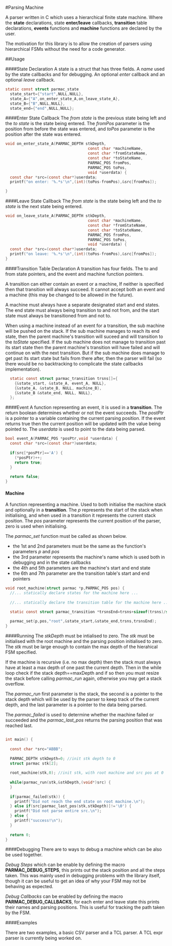 #Parsing Machine

A parser written in C which uses a hierarchical finite state machine. Where the **state** declarations, state **enter/leave** callbacks, **transition** table declarations, **events** functions and **machine** functions are declared by the user.

The motivation for this library is to allow the creation of parsers using hierarchical FSMs without the need for a code generator.

##Usage

####State Declaration
A state is a struct that has three fields. A *name* used by the state callbacks and for debugging. An optional *enter* callback and an optional *leave* callback. 

```C
static const struct parmac_state 
  state_start={"start",NULL,NULL},
  state_A={"A",on_enter_state_A,on_leave_state_A},
  state_B={"B",NULL,NULL},
  state_end={"end",NULL,NULL};
```

####Enter State Callback
The *from state* is the previous state being left and the *to state* is the state being entered. The *fromPos* parameter is the position from before the state was entered, and *toPos* parameter is the position after the state was entered.

```C
void on_enter_state_A(PARMAC_DEPTH stkDepth,
                                    const char *machineName,
                                    const char *fromStateName,
                                    const char *toStateName,
                                    PARMAC_POS fromPos,
                                    PARMAC_POS toPos,
                                    void *userdata) {
  const char *src=(const char*)userdata;
  printf("on enter: '%.*s'\n",(int)(toPos-fromPos),&src[fromPos]);

}
```

####Leave State Callback
The *from state* is the state being left and the *to state* is the next state being entered. 

```C
void on_leave_state_A(PARMAC_DEPTH stkDepth,
                                    const char *machineName,
                                    const char *fromStateName,
                                    const char *toStateName,
                                    PARMAC_POS fromPos,
                                    PARMAC_POS toPos,
                                    void *userdata) {
  const char *src=(const char*)userdata;
  printf("on leave: '%.*s'\n",(int)(toPos-fromPos),&src[fromPos]);
}

```

####Transition Table Declaration
A transition has four fields. The to and from state pointers, and the event and machine function pointers.

A transition can either contain an event or a machine, If neither is specified then that transition will always succeed. It cannot accept both an event and a machine (this may be changed to be allowed in the future).

A machine must always have a separate designated start and end states. The end state must always being transition to and not from, and the start state must always be transitioned from and not to.

When using a machine instead of an event for a transition, the sub machine will be pushed on the stack. If the sub machine manages to reach its end state, then the parent machine's transition will suceed and will transition to the *toState* specified. If the sub machine does not manage to transition past its start state then the parent machine's transition will have failed and will continue on with the next transition. But if the sub machine does manage to get past its start state but fails from there after, then the parser will fail (so there would be no backtracking to complicate the state callbacks implementation).

```C
  static const struct parmac_transition trsns[]={
    {&state_start, &state_A, event_A, NULL},
    {&state_A, &state_B, NULL, machine_B},
    {&state_B &state_end, NULL, NULL},
  };

```

####Event
A function representing an event, it is used in a **transition**. The return boolean determines whether or not the event succeeds. The *postPtr* is a pointer to a variable containing the current parsing position. If the event returns true then the current position will be updated with the value being pointed to. The *userdata* is used to point to the data being parsed.

```C
bool event_A(PARMAC_POS *posPtr,void *userdata) {
  const char *src=(const char*)userdata;
  
  if(src[*posPtr]=='A') {
    (*posPtr)++;
    return true;
  }
  
  return false;
}

```
#### Machine
A function representing a machine. Used to both initialise the machine stack and optionally in a **transition**. The *p* represents the start of the stack when initialising, and when used in a transition it represents the current stack position. The *pos* parameter represents the current position of the parser, zero is used when initialising.

The *parmac_set* function must be called as shown below.
* the 1st and 2nd parameters must be the same as the function's parameters *p* and *pos*
* the 3rd parameter represents the machine's name which is used both in debugging and in the state callbacks
* the 4th and 5th parameters are the machine's start and end state
* the 6th and 7th parameter are the transition table's start and end pointers

```C
void root_machine(struct parmac *p,PARMAC_POS pos) {
  //... statically declare states for the machine here ...
  
  //... statically declare the transition table for the machine here ...

  static const struct parmac_transition *trsnsEnd=trsns+sizeof(trsns)/sizeof(struct parmac_transition);
  
  parmac_set(p,pos,"root",&state_start,&state_end,trsns,trsnsEnd);
}
```

####Running
The *stkDepth* must be intialised to zero. The *stk* must be initialised with the root machine and the parsing position initialised to zero. The *stk* must be large enough to contain the max depth of the hierahical FSM specified.

If the machine is recursive (i.e. no max depth) then the stack must always have at least a max depth of one past the current depth. Then in the while loop check if the stack depth==maxDepth and if so then you must resize the stack before calling *parmac_run* again, otherwise you may get a stack overflow.

The *parmac_run* first parameter is the stack, the second is a pointer to the stack depth which will be used by the parser to keep track of the current depth, and the last parameter is a pointer to the data being parsed.

The *parmac_failed* is used to determine whether the machine failed or succeeded and the *parmac_last_pos* returns the parsing position that was reached last.

```C

int main() {
  
  const char *src="ABBB";
  
  PARMAC_DEPTH stkDepth=0; //init stk depth to 0
  struct parmac stk[2];
  
  root_machine(stk,0); //init stk, with root machine and src pos at 0
  
  while(parmac_run(stk,&stkDepth,(void*)src) {
  }
  
  if(parmac_failed(stk)) {
    printf("Did not reach the end state on root machine.\n");
  } else if(src[parmac_last_pos(stk,stkDepth)]!='\0') {
    printf("Did not parse entire src.\n");
  } else {
    printf("success!\n");
  }
  
  return 0;
}
```

####Debugging
There are to ways to debug a machine which can be also be used together. 

*Debug Steps* which can be enable by defining the macro **PARMAC_DEBUG_STEPS**, this prints out the stack position and all the steps taken. This was mainly used in debugging problems with the library itself, though it can be useful to get an idea of why your FSM may not be behaving as expected.

*Debug Callbacks* can be enabled by defining the macro **PARMAC_DEBUG_CALLBACKS**, for each enter and leave state this prints their names and parsing positions. This is useful for tracking the path taken by the FSM.


####Examples

There are two examples, a basic CSV parser and a TCL parser. A TCL expr parser is currently being worked on.
